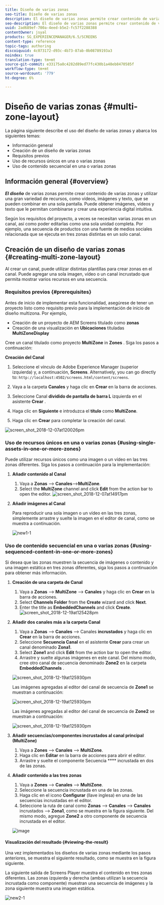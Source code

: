 ```yaml
---
title: Diseño de varias zonas
seo-title: Diseño de varias zonas
description: El diseño de varias zonas permite crear contenido de varias zonas y utilizar una gran variedad de recursos, como vídeos, imágenes y texto, que se pueden combinar en una sola pantalla. Siga esta página para obtener más información.
seo-description: El diseño de varias zonas permite crear contenido de varias zonas y utilizar una gran variedad de recursos, como vídeos, imágenes y texto, que se pueden combinar en una sola pantalla. Siga esta página para obtener más información.
uuid: 2ad689ef-700a-4eed-b5e2-fc57f2288388
contentOwner: jsyal
products: SG_EXPERIENCEMANAGER/6.5/SCREENS
content-type: reference
topic-tags: authoring
discoiquuid: 4c073172-d93c-4b73-87ab-0b08789193a3
noindex: true
translation-type: tm+mt
source-git-commit: e33175a8c4282d89ed77fc430b1a48eb8470585f
workflow-type: tm+mt
source-wordcount: '779'
ht-degree: 6%

---
```



# Diseño de varias zonas {#multi-zone-layout}

La página siguiente describe el uso del diseño de varias zonas y abarca los siguientes temas:

* Información general
* Creación de un diseño de varias zonas
* Requisitos previos
* Uso de recursos únicos en una o varias zonas
* Uso de contenido secuencial en una o varias zonas

## Información general {#overview}

***El diseño*** de varias zonas permite crear contenido de varias zonas y utilizar una gran variedad de recursos, como vídeos, imágenes y texto, que se pueden combinar en una sola pantalla. Puede obtener imágenes, vídeos y texto que le permitan combinarse y crear una experiencia digital intuitiva.

Según los requisitos del proyecto, a veces se necesitan varias zonas en un canal, así como poder editarlas como una sola unidad completa. Por ejemplo, una secuencia de productos con una fuente de medios sociales relacionada que se ejecuta en tres zonas distintas en un solo canal.

## Creación de un diseño de varias zonas {#creating-multi-zone-layout}

Al crear un canal, puede utilizar distintas plantillas para crear zonas en el canal. Puede agregar una sola imagen, vídeo o un canal incrustado que permita mostrar varios recursos en una secuencia.

### Requisitos previos {#prerequisites}

Antes de inicio de implementar esta funcionalidad, asegúrese de tener un proyecto listo como requisito previo para la implementación de inicio de diseño multizona. Por ejemplo,

* Creación de un proyecto de AEM Screens titulado como **zonas**
* Creación de una visualización en **Ubicaciones** tituladas **MultiZoneDisplay**

Cree un canal titulado como proyecto **MultiZone** in **Zones** . Siga los pasos a continuación:

**Creación del Canal**

1. Seleccione el vínculo de Adobe Experience Manager (superior izquierda) y, a continuación, **Screens**. Alternatively, you can ﻿go directly to: `http://localhost:4502/screens.html/content/screens`.
1. Vaya a la carpeta **Canales** y haga clic en **Crear** en la barra de acciones.

1. Seleccione Canal **dividido de pantalla de barra L** izquierda en el asistente **Crear** .

1. Haga clic en **Siguiente** e introduzca el **título** como **MultiZone**.

1. Haga clic en **Crear** para completar la creación del canal.

![screen_shot_2018-12-07at120026pm](assets/screen_shot_2018-12-07at120026pm.png)

### Uso de recursos únicos en una o varias zonas {#using-single-assets-in-one-or-more-zones}

Puede utilizar recursos únicos como una imagen o un vídeo en las tres zonas diferentes. Siga los pasos a continuación para la implementación:

1. **Añadir contenido al Canal**

   1. Vaya a **Zonas** —> **Canales**—>**MultiZone**.
   1. Select the **MultiZone** channel and click **Edit** from the action bar to open the editor.
   ![screen_shot_2018-12-07at14917pm](assets/screen_shot_2018-12-07at14917pm.png)

1. **Añadir imágenes al Canal**

   Para reproducir una sola imagen o un vídeo en las tres zonas, simplemente arrastre y suelte la imagen en el editor de canal, como se muestra a continuación.

   ![new1-1](assets/new1-1.gif)

### Uso de contenido secuencial en una o varias zonas {#using-sequenced-content-in-one-or-more-zones}

Si desea que las zonas muestren la secuencia de imágenes o contenido y una imagen estática en tres zonas diferentes, siga los pasos a continuación para obtener más información.

1. **Creación de una carpeta de Canal**

   1. Vaya a **Zonas** —> **MultiZone** —> **Canales** y haga clic en **Crear** en la barra de acciones.
   1. Select **Channels Folder** from the **Create** wizard and click **Next**.
   1. Enter the title as **EmbeddedChannels** and click **Create**.
   ![screen_shot_2018-12-19at125428pm](assets/screen_shot_2018-12-19at125428pm.png)

1. **Añadir dos canales más a la carpeta Canal**

   1. Vaya a **Zonas** —> **Canales** —> Canales **incrustados** y haga clic en **Crear** en la barra de acciones.
   1. Seleccione **Secuencia Canal** en el asistente **Crear** para crear un canal denominado **Zona1**.
   1. Select **Zone1** and click **Edit** from the action bar to open the editor.
   1. Arrastre y suelte algunas imágenes en este canal.
   Del mismo modo, cree otro canal de secuencia denominado **Zone2** en la carpeta **EmbeddedChannels** .

   ![screen_shot_2018-12-19at125930pm](assets/screen_shot_2018-12-19at125930pm.png)

   Las imágenes agregadas al editor del canal de secuencia de **Zone1** se muestran a continuación:

   ![screen_shot_2018-12-19at125930pm](/help/user-guide/assets/multi-zone/multizone-1.png)

   Las imágenes agregadas al editor del canal de secuencia de **Zone2** se muestran a continuación:

   ![screen_shot_2018-12-19at125930pm](/help/user-guide/assets/multi-zone/multizone-2.png)

1. **Añadir secuencias/componentes incrustados al canal principal (MultiZone)**

   1. Vaya a **Zones** —> **Canales** —> **MultiZone**.
   1. Haga clic en **Editar** en la barra de acciones para abrir el editor.
   1. Arrastre y suelte el componente Secuencia **** incrustada en dos de las zonas.

1. **Añadir contenido a las tres zonas**

   1. Vaya a **Zones** —> **Canales** —> **MultiZone**.
   1. Seleccione la secuencia incrustada en una de las zonas.
   1. Haga clic en el icono **Configurar** (llave inglesa) en una de las secuencias incrustadas en el editor.
   1. Seleccione la ruta de canal como **Zonas** —> **Canales** —> **Canales** incrustados —> **Zona1**, como se muestra en la figura siguiente.
   Del mismo modo, agregue **Zone2** a otro componente de secuencia incrustada en el editor.

   ![image](/help/user-guide/assets/multi-zone/multizone-3.png)

#### Visualización del resultado {#viewing-the-result}

Una vez implementados los diseños de varias zonas mediante los pasos anteriores, se muestra el siguiente resultado, como se muestra en la figura siguiente.

La siguiente salida de Screens Player muestra el contenido en tres zonas diferentes. Las zonas izquierda y derecha (ambas utilizan la secuencia incrustada como componente) muestran una secuencia de imágenes y la zona siguiente muestra una imagen estática.

![new2-1](/help/user-guide/assets/multi-zone/screens-multi1.gif)


